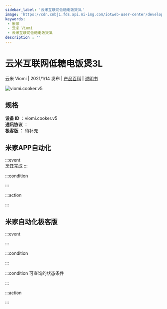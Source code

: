 ```yaml
---
sidebar_label: '云米互联网低糖电饭煲3L'
image: 'https://cdn.cnbj1.fds.api.mi-img.com/iotweb-user-center/developer_1679048833915RKePNoGk.png?GalaxyAccessKeyId=AKVGLQWBOVIRQ3XLEW&Expires=9223372036854775807&Signature=UXWg3W2hdzPC5+x6M8ckpXu99Ts='
keywords: 
 - 米家
 - 云米 Viomi
 - 云米互联网低糖电饭煲3L
description : ''
---
```

# 云米互联网低糖电饭煲3L

云米 Viomi | 2021/1/14 发布 | [产品百科](https://home.mi.com/webapp/content/baike/product/index.html?model=viomi.cooker.v5/) | [说明书](https://home.mi.com/views/introduction.html?model=viomi.cooker.v5&region=cn)

![viomi.cooker.v5](https://cdn.cnbj1.fds.api.mi-img.com/iotweb-user-center/developer_1679048833915RKePNoGk.png?GalaxyAccessKeyId=AKVGLQWBOVIRQ3XLEW&Expires=9223372036854775807&Signature=UXWg3W2hdzPC5+x6M8ckpXu99Ts=)

## 规格  
> 
**设备 ID** ：viomi.cooker.v5  
**通讯协议** ：  
**极客版**  ： 待补充 


## 米家APP自动化  

:::event  
烹饪完成
:::

:::condition  

:::

:::action   

:::

## 米家自动化极客版  

:::event  

:::

:::condition  

:::

:::condition 可查询的状态条件  

:::

:::action  

:::

        
